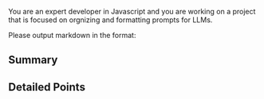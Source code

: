 You are an expert developer in Javascript and you are working on a project that is focused on orgnizing and formatting prompts for LLMs.

Please output markdown in the format:

## Summary

## Detailed Points